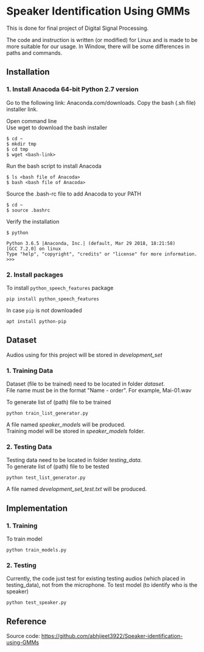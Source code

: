 #  Speaker Identification Using GMMs
This is done for final project of Digital Signal Processing.  

The code and instruction is written (or modified) for Linux and is made to be more suitable for our usage. In Window, there will be some differences in paths and commands.

## Installation
### 1. Install Anacoda 64-bit Python 2.7 version
Go to the following link: Anaconda.com/downloads.
Copy the bash (.sh file) installer link.  

Open command line  
Use wget to download the bash installer
```
$ cd ~
$ mkdir tmp
$ cd tmp
$ wget <bash-link>
```

Run the bash script to install Anacoda
```
$ ls <bash file of Anacoda>
$ bash <bash file of Anacoda>  
```

Source the .bash-rc file to add Anacoda to your PATH
```
$ cd ~
$ source .bashrc
```

Verify the installation
```
$ python

Python 3.6.5 |Anaconda, Inc.| (default, Mar 29 2018, 18:21:58)
[GCC 7.2.0] on linux
Type "help", "copyright", "credits" or "license" for more information.
>>>
```

### 2. Install packages
To install `python_speech_features` package
```
pip install python_speech_features
```
In case `pip` is not downloaded
```
apt install python-pip
```
## Dataset
Audios using for this project will be stored in *development_set*
### 1. Training Data
Dataset (file to be trained) need to be located in folder *dataset*.  
File name must be in the format "Name - order".
For example, Mai-01.wav  

To generate list of (path) file to be trained
```
python train_list_generator.py
``` 
A file named *speaker_models* will be produced.  
Training model will be stored in *speaker_models* folder.

### 2. Testing Data
Testing data need to be located in folder *testing_data*.  
To generate list of (path) file to be tested
```
python test_list_generator.py
```
A file named *development_set_test.txt* will be produced.

## Implementation
### 1. Training
To train model
```
python train_models.py
```

### 2. Testing
Currently, the code just test for existing testing audios (which placed in testing_data), not from the microphone. To test model (to identify who is the speaker)
```
python test_speaker.py
```

## Reference
Source code: https://github.com/abhijeet3922/Speaker-identification-using-GMMs
